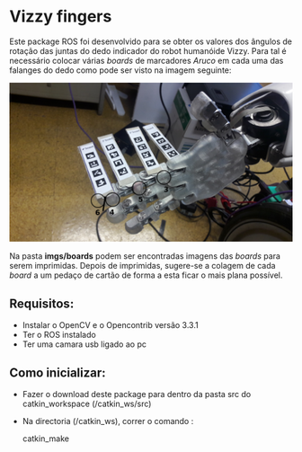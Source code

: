 # Vizzy fingers
Este package ROS foi desenvolvido para se obter os valores dos ângulos de rotação das juntas do dedo indicador do robot humanóide Vizzy. Para tal é necessário colocar várias _boards_ de marcadores _Aruco_ em cada uma das falanges do dedo como pode ser visto na imagem seguinte:

![alt text](https://raw.githubusercontent.com/LuisMAALMEIDA/VizzyFingers/master/imgs/markers.jpg "Board Makers on Vizzy's Finger")

Na pasta **imgs/boards** podem ser encontradas imagens das _boards_ para serem imprimidas. Depois de imprimidas, sugere-se a colagem de cada _board_ a um pedaço de cartão de forma a esta ficar o mais plana possível.
## Requisitos:
- Instalar o OpenCV e o Opencontrib versão 3.3.1
- Ter o ROS instalado
- Ter uma camara usb ligado ao pc

## Como inicializar:
- Fazer o download deste package para dentro da pasta src do catkin_workspace (/catkin_ws/src)
- Na directoria (/catkin_ws), correr o comando : 

    catkin_make

